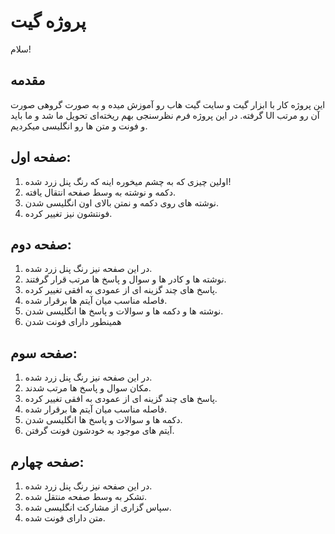 # پروژه گیت

سلام!

## مقدمه
این پروژه کار با ابزار گیت و سایت گیت هاب رو آموزش میده و به صورت گروهی صورت گرفته.
در این پروژه فرم نظرسنجی بهم ریخته‌ای تحویل ما شد و ما باید UI آن رو مرتب و فونت و متن ها رو انگلیسی میکردیم.
## صفحه اول:
1. اولین چیزی که به چشم میخوره اینه که رنگ پنل زرد شده!
2. دکمه و نوشته به وسط صفحه انتقال یافته.
3. نوشته های روی دکمه و نمتن بالای اون انگلیسی شدن.
4. فونتشون نیز تغییر کرده.
## صفحه دوم:
1. در این صفحه نیز رنگ پنل زرد شده.
2. نوشته ها و کادر ها و سوال و پاسخ ها مرتب قرار گرفتند.
3. پاسخ های چند گزینه ای از عمودی به افقی تغییر کرده.
4. فاصله مناسب میان آیتم ها برقرار شده.
5. نوشته ها و دکمه ها و سوالات و پاسخ ها انگلیسی شدن.
6. همینطور دارای فونت شدن
## صفحه سوم:
1. در این صفحه نیز رنگ پنل زرد شده.
2. مکان سوال و پاسخ ها مرتب شدند.
3. پاسخ های چند گزینه ای از عمودی به افقی تغییر کرده.
4. فاصله مناسب میان آیتم ها برقرار شده.
5. دکمه ها و سوالات و پاسخ ها انگلیسی شدن.
6. آیتم های موجود به خودشون فونت گرفتن.
## صفحه چهارم:
1. در این صفحه نیز رنگ پنل زرد شده.
2. تشکر به وسط صفحه منتقل شده.
3. سپاس گزاری از مشارکت انگلیسی شده.
4. متن دارای فونت شده.
